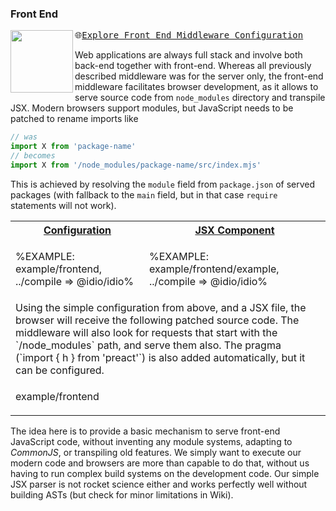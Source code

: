### Front End

<a href="../../wiki/Front-End"><img src="https://raw.github.com/idiocc/core/master/images/frontend.svg?sanitize=true" align="left" height="100"></a>
<kbd>🌐[Explore Front End Middleware Configuration](../../wiki/Front-End)</kbd>

Web applications are always full stack and involve both back-end together with front-end. Whereas all previously described middleware was for the server only, the front-end middleware facilitates browser development, as it allows to serve source code from `node_modules` directory and transpile JSX. Modern browsers support modules, but JavaScript needs to be patched to rename imports like
```js
// was
import X from 'package-name'
// becomes
import X from '/node_modules/package-name/src/index.mjs'
```
This is achieved by resolving the `module` field from `package.json` of served packages (with fallback to the `main` field, but in that case `require` statements will not work).

<table>
<!-- block-start -->
<tr><th><a href="example/frontend/index.js">Configuration</a></th><th><a href="example/frontend/example.jsx">JSX Component</a></th></tr>
<tr><td>

%EXAMPLE: example/frontend, ../compile => @idio/idio%

</td>
<td>

%EXAMPLE: example/frontend/example, ../compile => @idio/idio%

</td>
<!-- <td>%FORKERR-fs example/session%</td> -->
</tr>
<tr>
<td colspan="2">
<md2html>Using the simple configuration from above, and a JSX file, the browser will receive the following patched source code. The middleware will also look for requests that start with the `/node_modules` path, and serve them also. The pragma (`import { h } from 'preact'`) is also added automatically, but it can be configured.</md2html>
</td>
</tr>
<tr>
<td colspan="2">

<fork lang="js">example/frontend</fork>
</td>
</tr>
</table>

The idea here is to provide a basic mechanism to serve front-end JavaScript code, without inventing any module systems, adapting to _CommonJS_, or transpiling old features. We simply want to execute our modern code and browsers are more than capable to do that, without us having to run complex build systems on the development code. Our simple JSX parser is not rocket science either and works perfectly well without building ASTs (but check for minor limitations in Wiki).